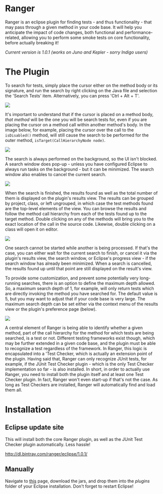# Ranger

Ranger is an eclipse plugin for finding tests - and thus functionality - that may pass through a given method in your code base. It will help you anticipate the impact of code changes, both functional and performance-related, allowing you to perform some smoke tests on core functionality, before actually breaking it!

_Current version is 1.0.1 (works on Juno and Kepler - sorry Indigo users)_

# The Plugin

To search for tests, simply place the cursor either on the method body or its signature, and run the search by right clicking on the Java file and selection the 'Search Tests' item. Alternatively, you can press 'Ctrl + Alt + T'.

![](http://i.imgur.com/RPAFWWL.png)

It's important to understand that if the cursor is placed on a method body, *that method* will be the one you will be search tests for, even if you are placing the cursor on a method call within another method's body. In the image below, for example, placing the cursor over the call to the `isDisabled()` method, will still cause the search to be performed for the outer method, `isTarget(CallHierarchyNode node)`.

![](http://i.imgur.com/qCDu94b.png)

The search is always performed on the background, so the UI isn't blocked. A search window does pop-up - unless you have configured Eclipse to always run tasks on the background - but it can be minimized. The search window also enables to cancel the current search.

![](http://i.imgur.com/1ujD9vn.png)

When the search is finished, the results found as well as the total number of them is displayed on the plugin's results view. The results can be grouped by project, class, or left ungrouped, in which case the test methods found are the top-level elements of the view. You can browse the results and follow the method call hierarchy from each of the tests found up to the target method. Double clicking on any of the methods will bring you to the exact location of the call in the source code. Likewise, double clicking on a class will open it on editor.

![](http://i.imgur.com/diZeKW8.png)

One search cannot be started while another is being processed. If that's the case, you can either wait for the current search to finish, or cancel it via the plugin's results view, the search window, or Eclipse's progress view - if the search window has already been minimized. When a search is cancelled, the results found up until that point are still displayed on the result's view.

To provide some customization, and prevent some potentially very long-running searches, there is an option to define the maximum depth allowed. So, a maximum search depth of 1, for example, will only return tests which are directly invoking the method you have searched for. The default value is 5, but you may want to adjust that if your code base is very large. The maximum search depth can be set either via the context menu of the results view or the plugin's preference page (below).

![](http://i.imgur.com/jppC74Z.png)

A central element of Ranger is being able to identify whether a given method, part of the call hierarchy for the method for which tests are being searched, is a test or not. Different testing frameworks exist though, which may be further extended in a given code base, and the plugin must be able to recognize a test regardless of the framework. In Ranger, this logic is encapsulated into a 'Test Checker, which is actually an extension point of the plugin. Having said that, Ranger can only recognize JUnit tests, for example, if the JUnit Test Checker plugin - which is the only Test Checker implementation so far - is also installed. In short, in order to actually use Ranger, you need to install both the plugin itself and at least one Test Checker plugin. In fact, Ranger won't even start-up if that's not the case. As long as Test Checkers are installed, Ranger will automatically find and load them all.

# Installation

## Eclipse update site

This will install both the core Ranger plugin, as well as the JUnit Test Checker plugin automatically. Less hassle!

http://dl.bintray.com/ranger/eclipse/1.0.1/

## Manually

Navigate to [this](https://github.com/emersonloureiro/ranger-plugin/tree/master/ranger-update-site/plugins) page, download the jars, and drop them into the _plugins_ folder of your Eclipse installation. Don't forget to restart Eclipse!
